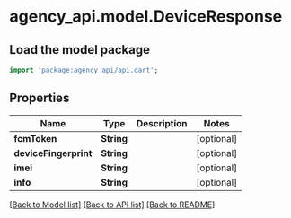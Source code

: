 # agency_api.model.DeviceResponse

## Load the model package
```dart
import 'package:agency_api/api.dart';
```

## Properties
Name | Type | Description | Notes
------------ | ------------- | ------------- | -------------
**fcmToken** | **String** |  | [optional] 
**deviceFingerprint** | **String** |  | [optional] 
**imei** | **String** |  | [optional] 
**info** | **String** |  | [optional] 

[[Back to Model list]](../README.md#documentation-for-models) [[Back to API list]](../README.md#documentation-for-api-endpoints) [[Back to README]](../README.md)


